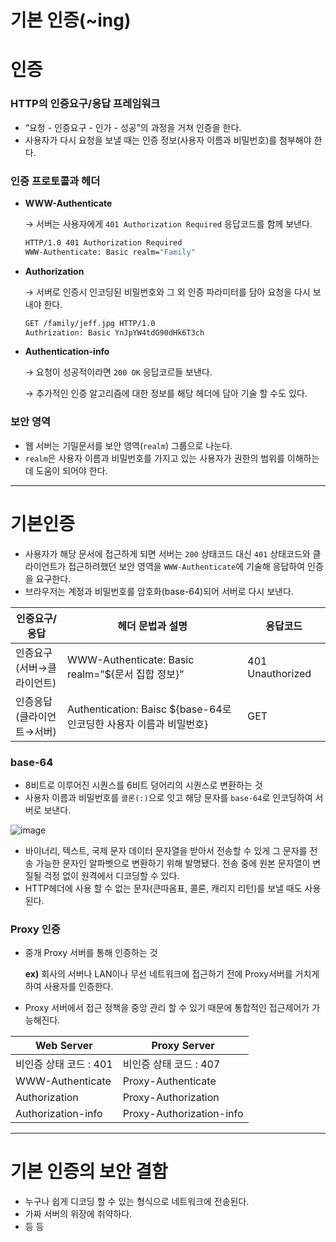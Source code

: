 # 기본 인증(~ing)

# 인증

### HTTP의 인증요구/응답 프레임워크

- “요청 - 인증요구 - 인가 - 성공”의 과정을 거쳐 인증을 한다.
- 사용자가 다시 요청을 보낼 때는 인증 정보(사용자 이름과 비밀번호)를 첨부해야 한다.

### 인증 프로토콜과 헤더

- **WWW-Authenticate**
    
    → 서버는 사용자에게 `401 Authorization Required` 응답코드를 함께 보낸다.
    
    ```bash
    HTTP/1.0 401 Authorization Required
    WWW-Authenticate: Basic realm="Family"
    ```
    
- **Authorization**
    
    → 서버로 인증시 인코딩된 비밀번호와 그 외 인증 파라미터를 담아 요청을 다시 보내야 한다.
    
    ```bash
    GET /family/jeff.jpg HTTP/1.0
    Authrization: Basic YnJpYW4tdG90dHk6T3ch
    ```
    
- **Authentication-info**
    
    → 요청이 성공적이라면 `200 OK` 응답코르들 보낸다.
    
    → 추가적인 인증 알고리즘에 대한 정보를 해당 헤더에 담아 기술 할 수도 있다.
    

### 보안 영역

- 웹 서버는 기밀문서를 보안 영역(`realm`) 그룹으로 나눈다.
- `realm`은 사용자 이름과 비밀번호를 가지고 있는 사용자가 권한의 범위를 이해하는데 도움이 되어야 한다.

---

# 기본인증
- 사용자가 해당 문서에 접근하게 되면 서버는 `200` 상태코드 대신 `401` 상태코드와 클라이언트가 접근하려했던 보안 영역을 `WWW-Authenticate`에 기술해 응답하여 인증을 요구한다.
- 브라우저는 계정과 비밀번호를 암호화(base-64)되어 서버로 다시 보낸다.

| 인증요구/응답 | 헤더 문법과 설명 | 응답코드 |
| --- | --- | --- |
| 인증요구</br>(서버→클라이언트) | WWW-Authenticate: Basic realm=”${문서 집합 정보}” | 401 Unauthorized |
| 인증응답</br>(클라이언트→서버) | Authentication: Baisc ${base-64로 인코딩한 사용자 이름과 비밀번호} | GET |

### base-64

- 8비트로 이루어진 시퀀스를 6비트 덩어리의 시퀀스로 변환하는 것
- 사용자 이름과 비밀번호를 `콜론(:)`으로 잇고 해당 문자를 `base-64`로 인코딩하여 서버로 보낸다.

![image](https://github.com/SubiYoon/SubiYoon.github.io/assets/117332903/23e5eadd-18c1-4592-b238-9fed4cbf3815)

- 바이너리, 텍스트, 국제 문자 데이터 문자열을 받아서 전송할 수 있게 그 문자를 전송 가능한 문자인 알파벳으로 변환하기 위해 발명됐다. 전송 중에 원본 문자열이 변질될 걱정 없이 원격에서 디코딩할 수 있다.
- HTTP헤더에 사용 할 수 없는 문자(큰따옴표, 콜론, 캐리지 리턴)를 보낼 때도 사용 된다.

### Proxy 인증

- 중개 Proxy 서버를 통해 인증하는 것
    
    **ex)** 회사의 서버나 LAN이나 무선 네트워크에 접근하기 전에 Proxy서버를 거치게하여 사용자를 인증한다.
    
- Proxy 서버에서 접근 정책을 중앙 관리 할 수 있기 때문에 통합적인 접근제어가 가능해진다.

| Web Server | Proxy Server |
| --- | --- |
| 비인증 상태 코드 : 401 | 비인증 상태 코드 : 407 |
| WWW-Authenticate | Proxy-Authenticate |
| Authorization | Proxy-Authorization |
| Authorization-info | Proxy-Authorization-info |
---

# 기본 인증의 보안 결함

- 누구나 쉽게 디코딩 할 수 있는 형식으로 네트워크에 전송된다.
- 가짜 서버의 위장에 취약하다.
- 등 등